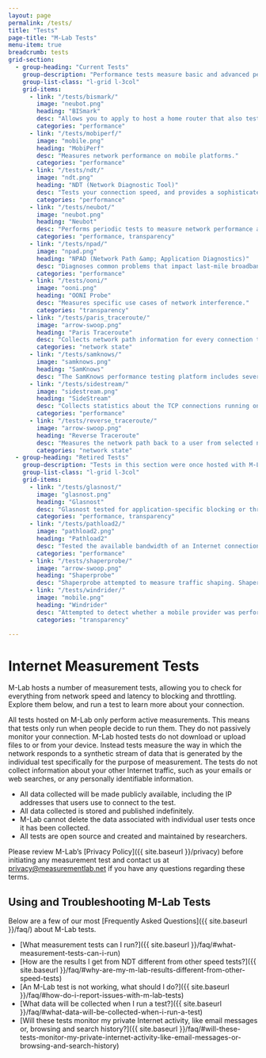 ```yaml
---
layout: page
permalink: /tests/
title: "Tests"
page-title: "M-Lab Tests"
menu-item: true
breadcrumb: tests
grid-section:
  - group-heading: "Current Tests"
    group-description: "Performance tests measure basic and advanced performance characteristics of your network, such as speed, latency, jitter, and much more."
    group-list-class: "l-grid l-3col"
    grid-items:
      - link: "/tests/bismark/"
        image: "neubot.png"
        heading: "BISmark"
        desc: "Allows you to apply to host a home router that also tests network performance over time."
        categories: "performance"
      - link: "/tests/mobiperf/"
        image: "mobile.png"
        heading: "MobiPerf"
        desc: "Measures network performance on mobile platforms."
        categories: "performance"
      - link: "/tests/ndt/"
        image: "ndt.png"
        heading: "NDT (Network Diagnostic Tool)"
        desc: "Tests your connection speed, and provides a sophisticated diagnosis of problems limiting speed."
        categories: "performance"
      - link: "/tests/neubot/"
        image: "neubot.png"
        heading: "Neubot"
        desc: "Performs periodic tests to measure network performance and traffic throttling."
        categories: "performance, transparency"
      - link: "/tests/npad/"
        image: "npad.png"
        heading: "NPAD (Network Path &amp; Application Diagnostics)"
        desc: "Diagnoses common problems that impact last-mile broadband networks."
        categories: "performance"
      - link: "/tests/ooni/"
        image: "ooni.png"
        heading: "OONI Probe"
        desc: "Measures specific use cases of network interference."
        categories: "transparency"
      - link: "/tests/paris_traceroute/"
        image: "arrow-swoop.png"
        heading: "Paris Traceroute"
        desc: "Collects network path information for every connection to the M-Lab platform."
        categories: "network state"
      - link: "/tests/samknows/"
        image: "samknows.png"
        heading: "SamKnows"
        desc: "The SamKnows performance testing platform includes several performance and quality of service tests."
      - link: "/tests/sidestream/"
        image: "sidestream.png"
        heading: "SideStream"
        desc: "Collects statistics about the TCP connections running on the M-Lab platform."
        categories: "performance"
      - link: "/tests/reverse_traceroute/"
        image: "arrow-swoop.png"
        heading: "Reverse Traceroute"
        desc: "Measures the network path back to a user from selected network endpoints."
        categories: "network state"
  - group-heading: "Retired Tests"
    group-description: "Tests in this section were once hosted with M-Lab but have since been retired. Data collected by these tests while hosted on with M-Lab remains available. Please see each individual test's page for more information."
    group-list-class: "l-grid l-3col"
    grid-items:
      - link: "/tests/glasnost/"
        image: "glasnost.png"
        heading: "Glasnost"
        desc: "Glasnost tested for application-specific blocking or throttling, and was decommissioned on 07/07/2017. The source code is still available."
        categories: "performance, transparency"
      - link: "/tests/pathload2/"
        image: "pathload2.png"
        heading: "Pathload2"
        desc: "Tested the available bandwidth of an Internet connection until it was decommissioned from the M-Lab platform on 12/21/2012. However, the data and source code are still available."
        categories: "performance"
      - link: "/tests/shaperprobe/"
        image: "arrow-swoop.png"
        heading: "Shaperprobe"
        desc: "Shaperprobe attempted to measure traffic shaping. Shaperpobe was decommissioned from the M-Lab fleet on 5/11/2015."
      - link: "/tests/windrider/"
        image: "mobile.png"
        heading: "Windrider"
        desc: "Attempted to detect whether a mobile provider was performing application or service specific differentiation until it was decommissioned on 01/17/2013. The source code is still available."
        categories: "transparency"

---
```


# Internet Measurement Tests

M-Lab hosts a number of measurement tests, allowing you to check for everything from network speed and latency to blocking and throttling. Explore them below, and run a test to learn more about your connection.

All tests hosted on M-Lab only perform active measurements. This means that tests only run when people decide to run them. They do not passively monitor your connection. M-Lab hosted tests do not download or upload files to or from your device. Instead tests measure the way in which the network responds to a synthetic stream of data that is generated by the individual test specifically for the purpose of measurement. The tests do not collect information about your other Internet traffic, such as your emails or web searches, or any personally identifiable information.

* All data collected will be made publicly available, including the IP addresses that users use to connect to the test.
* All data collected is stored and published indefinitely.
* M-Lab cannot delete the data associated with individual user tests once it has been collected.
* All tests are open source and created and maintained by researchers.

Please review M-Lab’s [Privacy Policy]({{ site.baseurl }}/privacy) before initiating any measurement test and contact us at [privacy@measurementlab.net](mailto:privacy@measurementlab.net) if you have any questions regarding these terms.

## Using and Troubleshooting M-Lab Tests

Below are a few of our most [Frequently Asked Questions]({{ site.baseurl }}/faq/) about M-Lab tests.

* [What measurement tests can I run?]({{ site.baseurl }}/faq/#what-measurement-tests-can-i-run)
* [How are the results I get from NDT different from other speed tests?]({{ site.baseurl }}/faq/#why-are-my-m-lab-results-different-from-other-speed-tests)
* [An M-Lab test is not working, what should I do?]({{ site.baseurl }}/faq/#how-do-i-report-issues-with-m-lab-tests)
* [What data will be collected when I run a test?]({{ site.baseurl }}/faq/#what-data-will-be-collected-when-i-run-a-test)
* [Will these tests monitor my private Internet activity, like email messages or, browsing and search history?]({{ site.baseurl }}/faq/#will-these-tests-monitor-my-private-internet-activity-like-email-messages-or-browsing-and-search-history)
